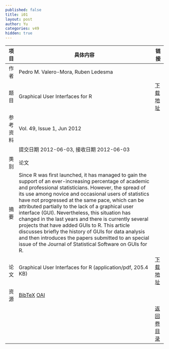 ```yaml
---
published: false
title: i01
layout: post
author: Yu
categories: v49
hidden: true
---
```


| 项目 | 具体内容 | 链接 |
|---:|---|---|
| 作者 | Pedro M. Valero-Mora, Ruben Ledesma| |
| 题目 |Graphical User Interfaces for R | [下载地址](http://www.jstatsoft.org/v49/i01/paper) |
| 参考资料 |Vol. 49, Issue 1, Jun 2012 | |
| | 提交日期 2012-06-03, 接收日期 2012-06-03| | 
| 类别 | 论文| |
| 摘要 | Since R was first launched, it has managed to gain the support of an ever-increasing percentage of academic and professional statisticians. However, the spread of its use among novice and occasional users of statistics have not progressed at the same pace, which can be attributed partially to the lack of a graphical user interface (GUI). Nevertheless, this situation has changed in the last years and there is currently several projects that have added GUIs to R. This article discusses briefly the history of GUIs for data analysis and then introduces the papers submitted to an special issue of the Journal of Statistical Software on GUIs for R.| |
| 论文 | Graphical User Interfaces for R  (application/pdf, 205.4 KB)| [下载地址](http://www.jstatsoft.org/v49/i01/paper) |
| 资源 | [BibTeX](http://www.jstatsoft.org/v49/i01/bibtex) [OAI](http://www.jstatsoft.org/oai?verb=GetRecord&identifier=oai.jstatsoft/v49/i01&prefix=oai_dc)| |
| |  | [返回卷目录]({{site.baseurl}}/volume/v49.html) |